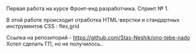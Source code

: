 Первая работа на курсе Фронт-енд разработчика. Спринт № 1.

В этой работе происходит отработка HTML-верстки и стандартных инструментов CSS : flex,grid

Ссылка на репозиторий - https://github.com/Stas-Neshik/ono-tebe-nado
Хотел сделать ГП, но не получилось..